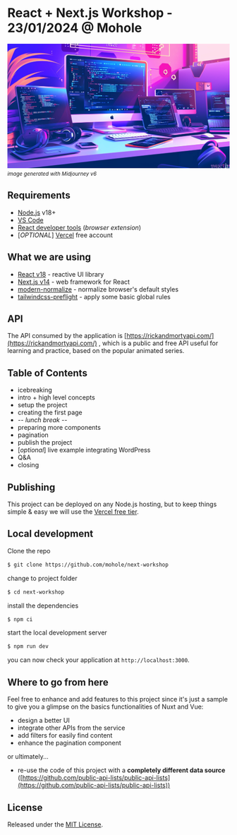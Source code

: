 # React + Next.js Workshop - 23/01/2024 @ Mohole

![workshop poster](docs/img/cover.webp)
<small>_image generated with Midjourney v6_</small>

## Requirements

- [Node.js](https://nodejs.org/) v18+
- [VS Code](https://code.visualstudio.com/)
- [React developer tools](https://chrome.google.com/webstore/detail/react-developer-tools/fmkadmapgofadopljbjfkapdkoienihi) (_browser extension_)
- [*OPTIONAL*] [Vercel](https://vercel.com/) free account

## What we are using

- [React v18](https://react.dev/) - reactive UI library
- [Next.js v14](https://nextjs.org/) - web framework for React
- [modern-normalize](https://github.com/sindresorhus/modern-normalize) - normalize browser's default styles
- [tailwindcss-preflight](https://github.com/grievouz/tailwindcss-preflight) - apply some basic global rules

## API

The API consumed by the application is [https://rickandmortyapi.com/](https://rickandmortyapi.com/) , which is a public and free API useful for learning and practice, based on the popular animated series.

## Table of Contents

- icebreaking
- intro + high level concepts
- setup the project
- creating the first page
- _-- lunch break --_
- preparing more components
- pagination
- publish the project
- [*optional*] live example integrating WordPress
- Q&A
- closing

## Publishing

This project can be deployed on any Node.js hosting, but to keep things simple & easy we will use the [Vercel free tier](https://vercel.com/pricing).

## Local development

Clone the repo

```bash
$ git clone https://github.com/mohole/next-workshop
```

change to project folder

```bash
$ cd next-workshop
```

install the dependencies

```bash
$ npm ci
```

start the local development server

```bash
$ npm run dev
```

you can now check your application at `http://localhost:3000`.

## Where to go from here

Feel free to enhance and add features to this project since it's just a sample to give you a glimpse on the basics functionalities of Nuxt and Vue:

- design a better UI
- integrate other APIs from the service
- add filters for easily find content
- enhance the pagination component

or ultimately...

- re-use the code of this project with a **completely different data source** ([https://github.com/public-api-lists/public-api-lists](https://github.com/public-api-lists/public-api-lists))

## License

Released under the [MIT License](LICENSE).
